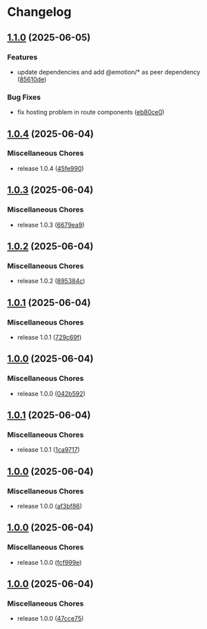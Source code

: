# Changelog

## [1.1.0](https://github.com/RIVM-bioinformatics/gen-epix-ui/compare/v1.0.4...v1.1.0) (2025-06-05)


### Features

* update dependencies and add @emotion/* as peer dependency ([85610de](https://github.com/RIVM-bioinformatics/gen-epix-ui/commit/85610de45d33197acd3195e05740db2cd46f55df))


### Bug Fixes

* fix hosting problem in route components ([eb80ce0](https://github.com/RIVM-bioinformatics/gen-epix-ui/commit/eb80ce0322e34895b038133eaad067f6563cec03))

## [1.0.4](https://github.com/RIVM-bioinformatics/gen-epix-ui/compare/v1.0.3...v1.0.4) (2025-06-04)


### Miscellaneous Chores

* release 1.0.4 ([45fe990](https://github.com/RIVM-bioinformatics/gen-epix-ui/commit/45fe990b53e2a59ba37d3ef6e2944b947eb0544d))

## [1.0.3](https://github.com/RIVM-bioinformatics/gen-epix-ui/compare/v1.0.2...v1.0.3) (2025-06-04)


### Miscellaneous Chores

* release 1.0.3 ([6679ea9](https://github.com/RIVM-bioinformatics/gen-epix-ui/commit/6679ea9d633c13b6098b44819644625cf3e07feb))

## [1.0.2](https://github.com/RIVM-bioinformatics/gen-epix-ui/compare/v1.0.1...v1.0.2) (2025-06-04)


### Miscellaneous Chores

* release 1.0.2 ([895384c](https://github.com/RIVM-bioinformatics/gen-epix-ui/commit/895384c83329d98456e6828251d79d4845b50928))

## [1.0.1](https://github.com/RIVM-bioinformatics/gen-epix-ui/compare/v1.0.0...v1.0.1) (2025-06-04)


### Miscellaneous Chores

* release 1.0.1 ([729c69f](https://github.com/RIVM-bioinformatics/gen-epix-ui/commit/729c69fcc0ff0d9e5e02c807151d8a77216fe907))

## [1.0.0](https://github.com/RIVM-bioinformatics/gen-epix-ui/compare/v0.0.5...v1.0.0) (2025-06-04)


### Miscellaneous Chores

* release 1.0.0 ([042b592](https://github.com/RIVM-bioinformatics/gen-epix-ui/commit/042b5927992eb28c1c01d445b3ffd809b5cdd8ea))

## [1.0.1](https://github.com/RIVM-bioinformatics/gen-epix-ui/compare/gen-epix-ui-v1.0.0...gen-epix-ui-v1.0.1) (2025-06-04)


### Miscellaneous Chores

* release 1.0.1 ([1ca9717](https://github.com/RIVM-bioinformatics/gen-epix-ui/commit/1ca9717720093bd2c040e7014604d4f5b65eb1af))

## [1.0.0](https://github.com/RIVM-bioinformatics/gen-epix-ui/compare/gen-epix-ui-v1.0.0...gen-epix-ui-v1.0.0) (2025-06-04)


### Miscellaneous Chores

* release 1.0.0 ([af3bf86](https://github.com/RIVM-bioinformatics/gen-epix-ui/commit/af3bf86e756a5da4f316aeff36881951679a0dbc))

## [1.0.0](https://github.com/RIVM-bioinformatics/gen-epix-ui/compare/gen-epix-ui-v0.0.5...gen-epix-ui-v1.0.0) (2025-06-04)


### Miscellaneous Chores

* release 1.0.0 ([fcf999e](https://github.com/RIVM-bioinformatics/gen-epix-ui/commit/fcf999ee7449a2e06569488d4eeed949e7266181))

## [1.0.0](https://github.com/RIVM-bioinformatics/gen-epix-ui/compare/gen-epix-ui-v0.0.5...gen-epix-ui-v1.0.0) (2025-06-04)


### Miscellaneous Chores

* release 1.0.0 ([47cce75](https://github.com/RIVM-bioinformatics/gen-epix-ui/commit/47cce7512e27b2c817cd314bf7b8fdace1678879))
